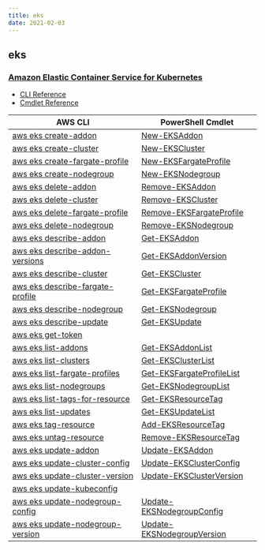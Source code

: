 ```yaml
---
title: eks
date: 2021-02-03
---
```


## eks

### [Amazon Elastic Container Service for Kubernetes](https://aws.amazon.com/eks/)

* [CLI Reference](https://docs.aws.amazon.com/cli/latest/reference/eks/index.html)
* [Cmdlet Reference](https://docs.aws.amazon.com/powershell/latest/reference/items/Amazon_Elastic_Container_Service_for_Kubernetes_cmdlets.html)

|AWS CLI|PowerShell Cmdlet|
|----|----|
|[aws eks create-addon](https://docs.aws.amazon.com/cli/latest/reference/eks/create-addon.html)|[New-EKSAddon](https://docs.aws.amazon.com/powershell/latest/reference/items/New-EKSAddon.html)|
|[aws eks create-cluster](https://docs.aws.amazon.com/cli/latest/reference/eks/create-cluster.html)|[New-EKSCluster](https://docs.aws.amazon.com/powershell/latest/reference/items/New-EKSCluster.html)|
|[aws eks create-fargate-profile](https://docs.aws.amazon.com/cli/latest/reference/eks/create-fargate-profile.html)|[New-EKSFargateProfile](https://docs.aws.amazon.com/powershell/latest/reference/items/New-EKSFargateProfile.html)|
|[aws eks create-nodegroup](https://docs.aws.amazon.com/cli/latest/reference/eks/create-nodegroup.html)|[New-EKSNodegroup](https://docs.aws.amazon.com/powershell/latest/reference/items/New-EKSNodegroup.html)|
|[aws eks delete-addon](https://docs.aws.amazon.com/cli/latest/reference/eks/delete-addon.html)|[Remove-EKSAddon](https://docs.aws.amazon.com/powershell/latest/reference/items/Remove-EKSAddon.html)|
|[aws eks delete-cluster](https://docs.aws.amazon.com/cli/latest/reference/eks/delete-cluster.html)|[Remove-EKSCluster](https://docs.aws.amazon.com/powershell/latest/reference/items/Remove-EKSCluster.html)|
|[aws eks delete-fargate-profile](https://docs.aws.amazon.com/cli/latest/reference/eks/delete-fargate-profile.html)|[Remove-EKSFargateProfile](https://docs.aws.amazon.com/powershell/latest/reference/items/Remove-EKSFargateProfile.html)|
|[aws eks delete-nodegroup](https://docs.aws.amazon.com/cli/latest/reference/eks/delete-nodegroup.html)|[Remove-EKSNodegroup](https://docs.aws.amazon.com/powershell/latest/reference/items/Remove-EKSNodegroup.html)|
|[aws eks describe-addon](https://docs.aws.amazon.com/cli/latest/reference/eks/describe-addon.html)|[Get-EKSAddon](https://docs.aws.amazon.com/powershell/latest/reference/items/Get-EKSAddon.html)|
|[aws eks describe-addon-versions](https://docs.aws.amazon.com/cli/latest/reference/eks/describe-addon-versions.html)|[Get-EKSAddonVersion](https://docs.aws.amazon.com/powershell/latest/reference/items/Get-EKSAddonVersion.html)|
|[aws eks describe-cluster](https://docs.aws.amazon.com/cli/latest/reference/eks/describe-cluster.html)|[Get-EKSCluster](https://docs.aws.amazon.com/powershell/latest/reference/items/Get-EKSCluster.html)|
|[aws eks describe-fargate-profile](https://docs.aws.amazon.com/cli/latest/reference/eks/describe-fargate-profile.html)|[Get-EKSFargateProfile](https://docs.aws.amazon.com/powershell/latest/reference/items/Get-EKSFargateProfile.html)|
|[aws eks describe-nodegroup](https://docs.aws.amazon.com/cli/latest/reference/eks/describe-nodegroup.html)|[Get-EKSNodegroup](https://docs.aws.amazon.com/powershell/latest/reference/items/Get-EKSNodegroup.html)|
|[aws eks describe-update](https://docs.aws.amazon.com/cli/latest/reference/eks/describe-update.html)|[Get-EKSUpdate](https://docs.aws.amazon.com/powershell/latest/reference/items/Get-EKSUpdate.html)|
|[aws eks get-token](https://docs.aws.amazon.com/cli/latest/reference/eks/get-token.html)||
|[aws eks list-addons](https://docs.aws.amazon.com/cli/latest/reference/eks/list-addons.html)|[Get-EKSAddonList](https://docs.aws.amazon.com/powershell/latest/reference/items/Get-EKSAddonList.html)|
|[aws eks list-clusters](https://docs.aws.amazon.com/cli/latest/reference/eks/list-clusters.html)|[Get-EKSClusterList](https://docs.aws.amazon.com/powershell/latest/reference/items/Get-EKSClusterList.html)|
|[aws eks list-fargate-profiles](https://docs.aws.amazon.com/cli/latest/reference/eks/list-fargate-profiles.html)|[Get-EKSFargateProfileList](https://docs.aws.amazon.com/powershell/latest/reference/items/Get-EKSFargateProfileList.html)|
|[aws eks list-nodegroups](https://docs.aws.amazon.com/cli/latest/reference/eks/list-nodegroups.html)|[Get-EKSNodegroupList](https://docs.aws.amazon.com/powershell/latest/reference/items/Get-EKSNodegroupList.html)|
|[aws eks list-tags-for-resource](https://docs.aws.amazon.com/cli/latest/reference/eks/list-tags-for-resource.html)|[Get-EKSResourceTag](https://docs.aws.amazon.com/powershell/latest/reference/items/Get-EKSResourceTag.html)|
|[aws eks list-updates](https://docs.aws.amazon.com/cli/latest/reference/eks/list-updates.html)|[Get-EKSUpdateList](https://docs.aws.amazon.com/powershell/latest/reference/items/Get-EKSUpdateList.html)|
|[aws eks tag-resource](https://docs.aws.amazon.com/cli/latest/reference/eks/tag-resource.html)|[Add-EKSResourceTag](https://docs.aws.amazon.com/powershell/latest/reference/items/Add-EKSResourceTag.html)|
|[aws eks untag-resource](https://docs.aws.amazon.com/cli/latest/reference/eks/untag-resource.html)|[Remove-EKSResourceTag](https://docs.aws.amazon.com/powershell/latest/reference/items/Remove-EKSResourceTag.html)|
|[aws eks update-addon](https://docs.aws.amazon.com/cli/latest/reference/eks/update-addon.html)|[Update-EKSAddon](https://docs.aws.amazon.com/powershell/latest/reference/items/Update-EKSAddon.html)|
|[aws eks update-cluster-config](https://docs.aws.amazon.com/cli/latest/reference/eks/update-cluster-config.html)|[Update-EKSClusterConfig](https://docs.aws.amazon.com/powershell/latest/reference/items/Update-EKSClusterConfig.html)|
|[aws eks update-cluster-version](https://docs.aws.amazon.com/cli/latest/reference/eks/update-cluster-version.html)|[Update-EKSClusterVersion](https://docs.aws.amazon.com/powershell/latest/reference/items/Update-EKSClusterVersion.html)|
|[aws eks update-kubeconfig](https://docs.aws.amazon.com/cli/latest/reference/eks/update-kubeconfig.html)||
|[aws eks update-nodegroup-config](https://docs.aws.amazon.com/cli/latest/reference/eks/update-nodegroup-config.html)|[Update-EKSNodegroupConfig](https://docs.aws.amazon.com/powershell/latest/reference/items/Update-EKSNodegroupConfig.html)|
|[aws eks update-nodegroup-version](https://docs.aws.amazon.com/cli/latest/reference/eks/update-nodegroup-version.html)|[Update-EKSNodegroupVersion](https://docs.aws.amazon.com/powershell/latest/reference/items/Update-EKSNodegroupVersion.html)|

